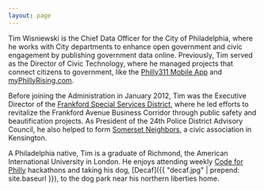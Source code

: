 ```yaml
---
layout: page
---
```

Tim Wisniewski is the Chief Data Officer for the City of Philadelphia, where he works with City departments to enhance open government and civic engagement by publishing government data online. Previously, Tim served as the Director of Civic Technology, where he managed projects that connect citizens to government, like the [Philly311 Mobile App](http://www.phila.gov/311/mobileapp.html) and [myPhillyRising.com](http://myphillyrising.com).

Before joining the Administration in January 2012, Tim was the Executive Director of the [Frankford Special Services District](http://en.wikipedia.org/wiki/Frankford_Special_Services_District_of_Philadelphia), where he led efforts to revitalize the Frankford Avenue Business Corridor through public safety and beautification projects. As President of the 24th Police District Advisory Council, he also helped to form [Somerset Neighbors](#), a civic association in Kensington.

A Philadelphia native, Tim is a graduate of Richmond, the American International University in London. He enjoys attending weekly [Code for Philly](http://codeforphilly.org) hackathons and taking his dog, [Decaf]({{ "decaf.jpg" | prepend: site.baseurl }}), to the dog park near his northern liberties home.